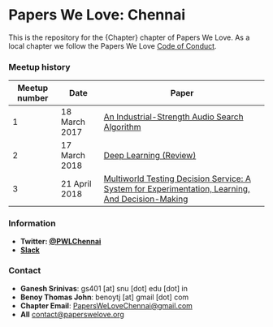 # Papers We Love: Chennai

This is the repository for the {Chapter} chapter of Papers We Love. As a local chapter we follow the Papers We Love [Code of Conduct](https://github.com/papers-we-love/chennai/blob/master/code-of-conduct.md).

### Meetup history
| Meetup number | Date        | Paper      | 
|---------------|-------------|------------|
|1              |18 March 2017|[An Industrial-Strength Audio Search Algorithm]()|
|2              |17 March 2018|[Deep Learning (Review)]()|
|3              |21 April 2018|[Multiworld Testing Decision Service: A System for Experimentation, Learning, And Decision-Making]()|

### Information

- **Twitter: [@PWLChennai](https://twitter.com/PWLChennai)**
- **[Slack](https://paperswelove.slack.com/messages/chennai)**

### Contact
- **Ganesh Srinivas**: gs401 [at] snu [dot] edu [dot] in
- **Benoy Thomas John**: benoytj [at] gmail [dot] com
- **Chapter Email**: [PapersWeLoveChennai@gmail.com](mailto:PapersWeLoveChennai@gmail.com)
- **All** [contact@paperswelove.org](mailto:contact@paperswelove.org)
